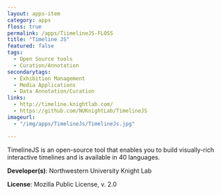 ```yaml
---
layout: apps-item
category: apps
floss: true
permalink: /apps/TiimelineJS-FLOSS
title: "Timeline JS"
featured: false
tags:
  - Open Source tools
  - Curation/Annotation
secondarytags:
  - Exhibition Management
  - Media Applications
  - Data Annotation/Curation
links:
  - http://timeline.knightlab.com/
  - https://github.com/NUKnightLab/TimelineJS
imageurl:
  - "/img/apps/TimelineJs/TimelineJs.jpg"

---
```


TimelineJS is an open-source tool that enables you to build visually-rich interactive timelines and is available in 40 languages.

**Developer(s)**: Northwestern University Knight Lab

**License**: Mozilla Public License, v. 2.0
